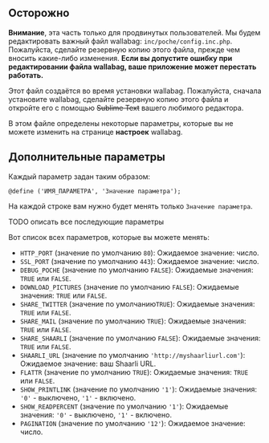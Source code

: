 ## Осторожно
**Внимание**, эта часть только для продвинутых пользователей. Мы будем редактировать важный файл wallabag: `inc/poche/config.inc.php`. Пожалуйста, сделайте резервную копию этого файла, прежде чем вносить какие-либо изменения.
**Если вы допустите ошибку при редактировании файла wallabag, ваше приложение может перестать работать.**

Этот файл создаётся во время установки wallabag.
Пожалуйста, сначала установите wallabag, сделайте резервную копию этого файла и откройте его с помощью ~~Sublime Text~~ вашего любимого редактора.

В этом файле определены некоторые параметры, которые вы не можете изменить на странице **настроек** wallabag.

## Дополнительные параметры

Каждый параметр задан таким образом:

    @define ('ИМЯ_ПАРАМЕТРА', 'Значение параметра');
    
На каждой строке вам нужно будет менять только `Значение параметра`. 

TODO описать все последующие параметры

Вот список всех параметров, которые вы можете менять: 
* `HTTP_PORT` (значение по умолчанию `80`): Ожидаемое значение: число.
* `SSL_PORT` (значение по умолчанию `443`): Ожидаемое значение: число.
* `DEBUG_POCHE` (значение по умолчанию `FALSE`): Ожидаемые значения: `TRUE` или `FALSE`.
* `DOWNLOAD_PICTURES` (значение по умолчанию `FALSE`): Ожидаемые значения: `TRUE` или `FALSE`.
* `SHARE_TWITTER` (значение по умолчанию`TRUE`): Ожидаемые значения: `TRUE` или `FALSE`.
* `SHARE_MAIL` (значение по умолчанию `TRUE`): Ожидаемые значения: `TRUE` или `FALSE`.
* `SHARE_SHAARLI` (значение по умолчанию `FALSE`): Ожидаемые значения: `TRUE` или `FALSE`.
* `SHAARLI_URL` (значение по умолчанию `'http://myshaarliurl.com'`): Ожидаемое значение: ваш Shaarli URL.
* `FLATTR` (значение по умолчанию `TRUE`): Ожидаемые значения: `TRUE` или `FALSE`.
* `SHOW_PRINTLINK` (значение по умолчанию `'1'`): Ожидаемые значения: `'0'` - выключено, `'1'` - включено.
* `SHOW_READPERCENT` (значение по умолчанию `'1'`): Ожидаемые значения: `'0'` - выключено, `'1'` - включено.
* `PAGINATION` (значение по умолчанию `'12'`): Ожидаемое значение: число.